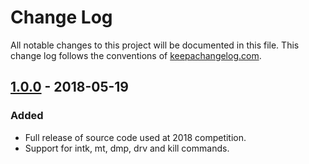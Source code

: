 # Change Log
All notable changes to this project will be documented in this file. This change log follows the conventions of [keepachangelog.com](http://keepachangelog.com/).

## [1.0.0] - 2018-05-19

### Added
- Full release of source code used at 2018 competition.
- Support for intk, mt, dmp, drv and kill commands.

[1.0.0]: https://github.com/msoermc/rmc-core-2018-2019/tree/2018Competition